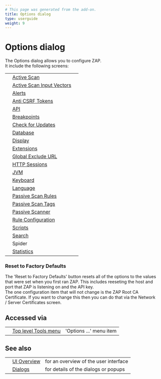 ```yaml
---
# This page was generated from the add-on.
title: Options dialog
type: userguide
weight: 9
---
```


# Options dialog

The Options dialog allows you to configure ZAP.  
It include the following screens:

|   |                                                                           |   |
|---|---------------------------------------------------------------------------|---|
|   | [Active Scan](/docs/desktop/ui/dialogs/options/ascan/)                    |   |
|   | [Active Scan Input Vectors](/docs/desktop/ui/dialogs/options/ascaninput/) |   |
|   | [Alerts](/docs/desktop/ui/dialogs/options/alert/)                         |   |
|   | [Anti CSRF Tokens](/docs/desktop/ui/dialogs/options/anticsrf/)            |   |
|   | [API](/docs/desktop/ui/dialogs/options/api/)                              |   |
|   | [Breakpoints](/docs/desktop/ui/dialogs/options/breakpoints/)              |   |
|   | [Check for Updates](/docs/desktop/ui/dialogs/options/checkforupdates/)    |   |
|   | [Database](/docs/desktop/ui/dialogs/options/database/)                    |   |
|   | [Display](/docs/desktop/ui/dialogs/options/view/)                         |   |
|   | [Extensions](/docs/desktop/ui/dialogs/options/ext/)                       |   |
|   | [Global Exclude URL](/docs/desktop/ui/dialogs/options/globalexcludeurl/)  |   |
|   | [HTTP Sessions](/docs/desktop/ui/dialogs/options/httpsessions/)           |   |
|   | [JVM](/docs/desktop/ui/dialogs/options/jvm/)                              |   |
|   | [Keyboard](/docs/desktop/ui/dialogs/options/keyboard/)                    |   |
|   | [Language](/docs/desktop/ui/dialogs/options/language/)                    |   |
|   | [Passive Scan Rules](/docs/desktop/ui/dialogs/options/pscanrules/)        |   |
|   | [Passive Scan Tags](/docs/desktop/ui/dialogs/options/pscan/)              |   |
|   | [Passive Scanner](/docs/desktop/ui/dialogs/options/pscanner/)             |   |
|   | [Rule Configuration](/docs/desktop/ui/dialogs/options/ruleconfig/)        |   |
|   | [Scripts](/docs/desktop/ui/dialogs/options/script/)                       |   |
|   | [Search](/docs/desktop/ui/dialogs/options/search/)                        |   |
|   | Spider                                                                    |   |
|   | [Statistics](/docs/desktop/ui/dialogs/options/stats/)                     |   |

### Reset to Factory Defaults

The 'Reset to Factory Defaults' button resets all of the options to the values that were set when you first ran ZAP. This includes reeseting the host and port that ZAP is listening on and the API key.  
The one configuration item that will not change is the ZAP Root CA Certificate. If you want to change this then you can do that via the Network / Server Certificates screen.

## Accessed via

|   |                                                        |                         |
|---|--------------------------------------------------------|-------------------------|
|   | [Top level Tools menu](/docs/desktop/ui/tlmenu/tools/) | 'Options ...' menu item |

## See also

|   |                                      |                                       |
|---|--------------------------------------|---------------------------------------|
|   | [UI Overview](/docs/desktop/ui/)     | for an overview of the user interface |
|   | [Dialogs](/docs/desktop/ui/dialogs/) | for details of the dialogs or popups  |
